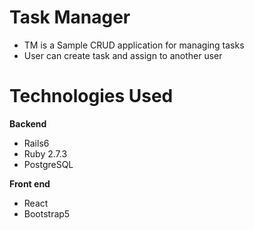 
# Task Manager

- TM is a Sample CRUD application for managing tasks
- User can create task and assign to another user

# Technologies Used
**Backend**

- Rails6
- Ruby 2.7.3
- PostgreSQL

**Front end** 
- React
- Bootstrap5
